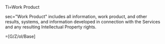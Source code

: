 Ti=Work Product

sec="Work Product" includes all information, work product, and other results, systems, and information developed in connection with the Services and any resulting Intellectual Property rights.

=[G/Z/ol/Base]
